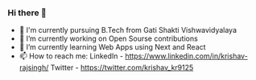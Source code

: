 ### Hi there 👋


- 🏫 I'm currently pursuing B.Tech from Gati Shakti Vishwavidyalaya
- 🔭 I’m currently working on Open Sourse contributions
- 🌱 I’m currently learning Web Apps using Next and React
- 📫 How to reach me: LinkedIn - https://www.linkedin.com/in/krishav-rajsingh/
                       Twitter - https://twitter.com/krishav_kr9125
                        
  
<!--
**KrishavRajSingh/KrishavRajSingh** is a ✨ _special_ ✨ repository because its `README.md` (this file) appears on your GitHub profile.


-->
